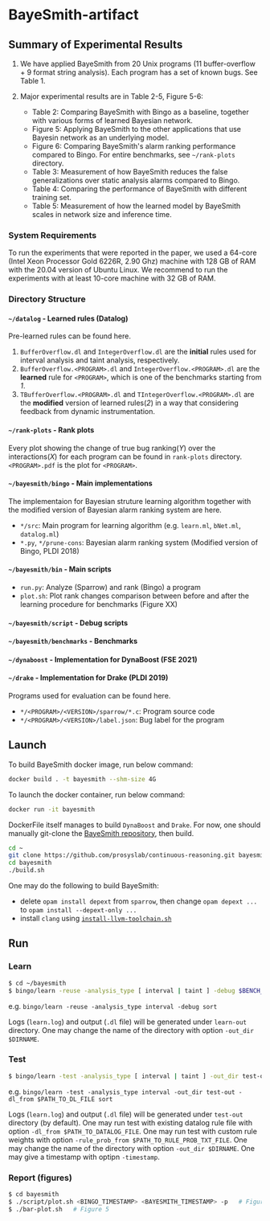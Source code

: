# BayeSmith-artifact

## Summary of Experimental Results

1. We have applied BayeSmith from 20 Unix programs (11 buffer-overflow + 9 format string analysis).
Each program has a set of known bugs. See Table 1.

2. Major experimental results are in Table 2-5, Figure 5-6:

    - Table 2: Comparing BayeSmith with Bingo as a baseline, together with various forms of learned Bayesian network.
    - Figure 5: Applying BayeSmith to the other applications that use Bayesin network as an underlying model.
    - Figure 6: Comparing BayeSmith's alarm ranking performance compared to Bingo. For entire benchmarks, see `~/rank-plots` directory.
    - Table 3: Measurement of how BayeSmith reduces the false generalizations over static analysis alarms compared to Bingo.
    - Table 4: Comparing the performance of BayeSmith with different training set.
    - Table 5: Measurement of how the learned model by BayeSmith scales in network size and inference time.

### System Requirements

To run the experiments that were reported in the paper, we used a 64-core (Intel Xeon Processor Gold 6226R, 2.90 Ghz) machine with 128 GB of RAM with the 20.04 version of Ubuntu Linux. We recommend to run the experiments with at least 10-core machine with 32 GB of RAM.

### Directory Structure

#### `~/datalog` - Learned rules (Datalog)

Pre-learned rules can be found here.

1. `BufferOverflow.dl` and `IntegerOverflow.dl` are the **initial** rules used for interval analysis and taint analysis, respectively.
2. `BufferOverflow.<PROGRAM>.dl` and `IntegerOverflow.<PROGRAM>.dl` are the **learned** rule for `<PROGRAM>`, which is one of the benchmarks starting from *1*.
3. `TBufferOverflow.<PROGRAM>.dl` and `TIntegerOverflow.<PROGRAM>.dl` are the **modified** version of learned rules(*2*) in a way that considering feedback from dynamic instrumentation.

#### `~/rank-plots` - Rank plots

Every plot showing the change of true bug ranking(*Y*) over the interactions(*X*) for each program can be found in `rank-plots` directory. `<PROGRAM>.pdf` is the plot for `<PROGRAM>`.

#### `~/bayesmith/bingo` - Main implementations

The implementaion for Bayesian struture learning algorithm together with the modified version of Bayesian alarm ranking system are here.

- `*/src`: Main program for learning algorithm (e.g. `learn.ml`, `bNet.ml`, `datalog.ml`)
- `*.py`, `*/prune-cons`: Bayesian alarm ranking system (Modified version of Bingo, PLDI 2018)

#### `~/bayesmith/bin` - Main scripts

- `run.py`: Analyze (Sparrow) and rank (Bingo) a program
- `plot.sh`: Plot rank changes comparison between before and after the learning procedure for benchmarks (Figure XX)

#### `~/bayesmith/script` - Debug scripts

#### `~/bayesmith/benchmarks` - Benchmarks

#### `~/dynaboost` - Implementation for DynaBoost (FSE 2021)

#### `~/drake` - Implementation for Drake (PLDI 2019)

Programs used for evaluation can be found here.

- `*/<PROGRAM>/<VERSION>/sparrow/*.c`: Program source code
- `*/<PROGRAM>/<VERSION>/label.json`: Bug label for the program


## Launch

To build BayeSmith docker image, run below command:

```sh
docker build . -t bayesmith --shm-size 4G
```

To launch the docker container, run below command:

```sh
docker run -it bayesmith
```

DockerFile itself manages to build `DynaBoost` and `Drake`.
For now, one should manually git-clone the [BayeSmith repository](https://github.com/prosyslab/continuous-reasoning.git), then build.

```sh
cd ~
git clone https://github.com/prosyslab/continuous-reasoning.git bayesmith
cd bayesmith
./build.sh
```

One may do the following to build BayeSmith:

- delete `opam install depext` from `sparrow`, then change `opam depext ...` to `opam install --depext-only ...`
- install `clang` using [`install-llvm-toolchain.sh`](https://github.com/prosyslab/sysadmin/blob/master/install-llvm-toolchain.sh)

## Run

### Learn

```sh
$ cd ~/bayesmith
$ bingo/learn -reuse -analysis_type [ interval | taint ] -debug $BENCH_NAME
```

e.g. `bingo/learn -reuse -analysis_type interval -debug sort`

Logs (`learn.log`) and output (`.dl` file) will be generated under `learn-out` directory.
One may change the name of the directory with option `-out_dir $DIRNAME`.

### Test

```sh
$ bingo/learn -test -analysis_type [ interval | taint ] -out_dir test-out $BENCH_NAME
```

e.g. `bingo/learn -test -analysis_type interval -out_dir test-out -dl_from $PATH_TO_DL_FILE sort`

Logs (`learn.log`) and output (`.dl` file) will be generated under `test-out` directory (by default).
One may run test with existing datalog rule file with option `-dl_from $PATH_TO_DATALOG_FILE`.
One may run test with custom rule weights with option `-rule_prob_from $PATH_TO_RULE_PROB_TXT_FILE`.
One may change the name of the directory with option `-out_dir $DIRNAME`.
One may give a timestamp with optipn `-timestamp`.

### Report (figures)

```sh
$ cd bayesmith
$ ./script/plot.sh <BINGO_TIMESTAMP> <BAYESMITH_TIMESTAMP> -p   # Figure 6
$ ./bar-plot.sh   # Figure 5
```

